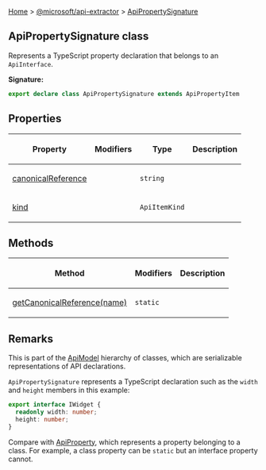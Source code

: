 [Home](./index) &gt; [@microsoft/api-extractor](./api-extractor.md) &gt; [ApiPropertySignature](./api-extractor.apipropertysignature.md)

## ApiPropertySignature class

Represents a TypeScript property declaration that belongs to an `ApiInterface`<!-- -->.

<b>Signature:</b>

```typescript
export declare class ApiPropertySignature extends ApiPropertyItem 
```

## Properties

|  <p>Property</p> | <p>Modifiers</p> | <p>Type</p> | <p>Description</p> |
|  --- | --- | --- | --- |
|  <p>[canonicalReference](./api-extractor.apipropertysignature.canonicalreference.md)</p> |  | <p>`string`</p> | <p></p> |
|  <p>[kind](./api-extractor.apipropertysignature.kind.md)</p> |  | <p>`ApiItemKind`</p> | <p></p> |

## Methods

|  <p>Method</p> | <p>Modifiers</p> | <p>Description</p> |
|  --- | --- | --- |
|  <p>[getCanonicalReference(name)](./api-extractor.apipropertysignature.getcanonicalreference.md)</p> | <p>`static`</p> |  |

## Remarks

This is part of the [ApiModel](./api-extractor.apimodel.md) hierarchy of classes, which are serializable representations of API declarations.

`ApiPropertySignature` represents a TypeScript declaration such as the `width` and `height` members in this example:

```ts
export interface IWidget {
  readonly width: number;
  height: number;
}

```
Compare with [ApiProperty](./api-extractor.apiproperty.md)<!-- -->, which represents a property belonging to a class. For example, a class property can be `static` but an interface property cannot.

